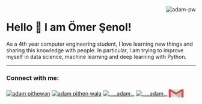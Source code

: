 <img align="right" src="https://github.com/Adam-pw/Adam-pw/blob/main/animation_500_kxa883sd.gif" alt="adam-pw" />

# Hello 👋 I am Ömer Şenol!




As a 4th year computer engineering student, 
I love learning new things and sharing
this knowledge with people. In particular, 
I am trying to improve myself in data science, 
machine learning and deep learning with Python.

<hr>
<h3 align="left">Connect with me:</h3> 
<p align="left">
  <a href="https://www.linkedin.com/in/omersenol/" target="blank"><img align="center"
      src="https://raw.githubusercontent.com/rahuldkjain/github-profile-readme-generator/master/src/images/icons/Social/linked-in-alt.svg"
      alt="adam pithewan" height="30" width="40" /></a>
  <a href="https://senolomer0.medium.com" target="blank"><img align="center"
      src="https://raw.githubusercontent.com/rahuldkjain/github-profile-readme-generator/master/src/images/icons/Social/medium.svg"
      alt="adam pithen wala" height="30" width="40" /></a>
  <a href="https://www.kaggle.com/omersenol" target="blank"><img align="center"
      src="https://raw.githubusercontent.com/rahuldkjain/github-profile-readme-generator/master/src/images/icons/Social/kaggle.svg"
      alt="_._.adam._" height="30" width="40" /></a>
  <a href="https://www.instagram.com/omersnol/" target="blank"><img align="center"
      src="https://raw.githubusercontent.com/rahuldkjain/github-profile-readme-generator/master/src/images/icons/Social/instagram.svg"
      alt="_._.adam._" height="30" width="40" /></a>
  <a href = 'mailto:omersenol321@gmail.com'> <img align="center" height ="30" width = '40px' align= 'center'              src="https://raw.githubusercontent.com/MuharremKoroglu/MuharremKoroglu/main/gmail-logo-2561.svg"/></a>
 </p>
